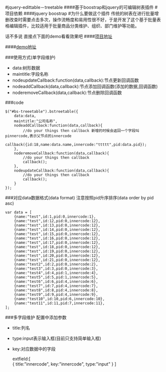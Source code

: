 #jquery-edittable－treetable
####基于boostrap和jquery的可编辑树表插件
#项目依赖
####jquery boostrap
#为什么要做这个插件
传统的树表在进行批量增删改查时需要点击多次，操作流畅度和易用性很不好，于是开发了这个基于批量表格编辑插件，比较适用于批量商品分类维护、组织、部门维护等功能。

话不多说 直接点下面的demo看看效果吧
####[项目地址](https://github.com/songhlc/jquery.edittreetable)

####[demo地址](https://github.com/songhlc/bootstrap-treeselect/tree/master/examples/example.html)

###使用方式(单字段维护)

* data:树形数据
* maintitle:字段名称
* nodeupdateCallback:function(data,callback):节点更新回调函数
* nodeaddCallback(data,callback):节点添加回调函数(添加的数据,回调函数)
* noderemoveCallback(data,callback):节点删除回调函数

###code

    $("#bs-treeetable").bstreetable({
        data:data,
        maintitle:"公司名称",
	    nodeaddCallback:function(data,callback){
	        //do your things then callback 新增的时候会返回一个字段叫pinnercode,表示父节点的innercode
	        callback({id:18,name:data.name,innercode:"ttttt",pid:data.pid});
        },
        noderemoveCallback:function(data,callback){
	        //do your things then callback
	        callback();
        },
        nodeupdateCallback:function(data,callback){
	        //do your things then callback
	        callback();
        }
    });


###对应data数据格式(data format)
注意按照pid升序排序(data order by pid asc)

    var data = [
		{name:"test",id:1,pid:0,innercode:1},
		{name:"test",id:12,pid:0,innercode:12},
		{name:"test",id:13,pid:0,innercode:12},
		{name:"test",id:14,pid:0,innercode:12},
		{name:"test",id:15,pid:0,innercode:12},
		{name:"test",id:16,pid:0,innercode:12},
		{name:"test",id:17,pid:0,innercode:12},
		{name:"test",id:18,pid:0,innercode:12},
		{name:"test",id:19,pid:0,innercode:12},
		{name:"test",id:20,pid:0,innercode:12},
		{name:"test",id:21,pid:0,innercode:12},
		{name:"test2",id:2,pid:0,innercode:2},
		{name:"test3",id:3,pid:0,innercode:3},
		{name:"test4",id:4,pid:1,innercode:4},
		{name:"test5",id:5,pid:1,innercode:5},
		{name:"test6",id:6,pid:4,innercode:6},
		{name:"test7",id:7,pid:4,innercode:7},
		{name:"test8",id:8,pid:4,innercode:8},
		{name:"test9",id:9,pid:4,innercode:9},
		{name:"test10",id:10,pid:6,innercode:10},
		{name:"test11",id:11,pid:7,innercode:11},
    ];

###多字段维护
配置中添加参数

- title:列名
- type:input表示输入框(目前只支持简单输入框)
- key:对应数据中的字段


     extfield:[		      
         {
            title:"innercode",
            key:"innercode",
            type:"input"
         }
     ]


